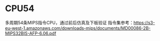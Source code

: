 # CPU54
多周期54条MIPS指令CPU，通过前后仿真及下板验证
指令集参考：https://s3-eu-west-1.amazonaws.com/downloads-mips/documents/MD00086-2B-MIPS32BIS-AFP-6.06.pdf
